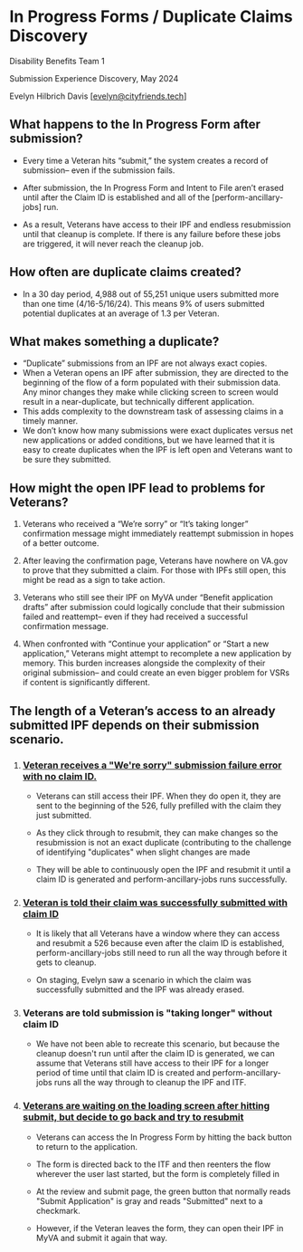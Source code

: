 # In Progress Forms / Duplicate Claims Discovery
Disability Benefits Team 1

Submission Experience Discovery, May 2024

Evelyn Hilbrich Davis [evelyn@cityfriends.tech]


## What happens to the In Progress Form after submission?

-   Every time a Veteran hits “submit,” the system creates a record of submission– even if the submission fails.
    
-   After submission, the In Progress Form and Intent to File aren’t erased until after the Claim ID is established and all of the [perform-ancillary-jobs] run.
    
-   As a result, Veterans have access to their IPF and endless resubmission until that cleanup is complete. If there is any failure before these jobs are triggered, it will never reach the cleanup job.
    


## How often are duplicate claims created?

-   In a 30 day period, 4,988 out of 55,251 unique users submitted more than one time (4/16-5/16/24). This means 9% of users submitted potential duplicates at an average of 1.3 per Veteran.
    

  ## What makes something a duplicate?

- “Duplicate” submissions from an IPF are not always exact copies. 
- When a Veteran opens an IPF after submission, they are directed to the beginning of the flow of a form populated with their submission data.  Any minor changes they make while clicking screen to screen would result in a near-duplicate, but technically different application. 
- This adds complexity to the downstream task of assessing claims in a timely manner.
- We don’t know how many submissions were exact duplicates versus net new applications or added conditions, but we have learned that it is easy to create duplicates when the IPF is left open and Veterans want to be sure they submitted.

  
## How might the open IPF lead to problems for Veterans?

  1.  Veterans who received a “We’re sorry” or “It’s taking longer” confirmation message might immediately reattempt submission in hopes of a better outcome.
     
  3.  After leaving the confirmation page, Veterans have nowhere on VA.gov to prove that they submitted a claim. For those with IPFs still open, this might be read as a sign to take action.
      
  5.  Veterans who still see their IPF on MyVA under “Benefit application drafts” after submission could logically conclude that their submission failed and reattempt– even if they had received a successful confirmation message.
     
  7.  When confronted with “Continue your application” or “Start a new application,” Veterans might attempt to recomplete a new application by memory. This burden increases alongside the complexity of their original submission– and could create an even bigger problem for VSRs if content is significantly different.
    

## The length of a Veteran’s access to an already submitted IPF depends on their submission scenario.

1.  ### [Veteran receives a "We're sorry" submission failure error with no claim ID.](https://dsva.slack.com/files/U04THN07094/F0730B2GZTN/dupesy_ux.mov)
    

    -   Veterans can still access their IPF. When they do open it, they are sent to the beginning of the 526, fully prefilled with the claim they just submitted.
    
    -   As they click through to resubmit, they can make changes so the resubmission is not an exact duplicate (contributing to the challenge of identifying "duplicates" when slight changes are made
    
    -   They will be able to continuously open the IPF and resubmit it until a claim ID is generated and perform-ancillary-jobs runs successfully.
    

  

2.  ### [Veteran is told their claim was successfully submitted with claim ID](https://dsva.slack.com/archives/C053UDWMH7U/p1716236383655519?thread_ts=1716236330.858649&cid=C053UDWMH7U)
    

    -   It is likely that all Veterans have a window where they can access and resubmit a 526 because even after the claim ID is established, perform-ancillary-jobs still need to run all the way through before it gets to cleanup.
    
    -   On staging, Evelyn saw a scenario in which the claim was successfully submitted and the IPF was already erased.
    

3.  ### Veterans are told submission is "taking longer" without claim ID
    
    -   We have not been able to recreate this scenario, but because the cleanup doesn't run until after the claim ID is generated, we can assume that Veterans still have access to their IPF for a longer period of time until that claim ID is created and perform-ancillary-jobs runs all the way through to cleanup the IPF and ITF.
    

4.  ### [Veterans are waiting on the loading screen after hitting submit, but decide to go back and try to resubmit](https://dsva.slack.com/files/U05NY30QW6N/F0749FT8J58/back_button_on_loading_screen_duplicate.mov)
    

    -   Veterans can access the In Progress Form by hitting the back button to return to the application.
    
    -   The form is directed back to the ITF and then reenters the flow wherever the user last started, but the form is completely filled in
    
    -   At the review and submit page, the green button that normally reads "Submit Application" is gray and reads "Submitted" next to a checkmark.
    
    -   However, if the Veteran leaves the form, they can open their IPF in MyVA and submit it again that way.
